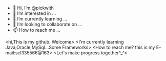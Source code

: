 - 👋 Hi, I’m @pickwith
- 👀 I’m interested in ...
- 🌱 I’m currently learning ...
- 💞️ I’m looking to collaborate on ...
- 📫 How to reach me ...

<!---
pickwith/pickwith is a ✨ special ✨ repository because its `README.md` (this file) appears on your GitHub profile.
You can click the Preview link to take a look at your changes.
--->
<hi,This is my github. Welcome>
<I'm currently learning Java,Oracle,MySql...Some Frameworks>
<How to reach me?   this is my E-mail:scl335566@163>
<Let's make progress together^_^>

